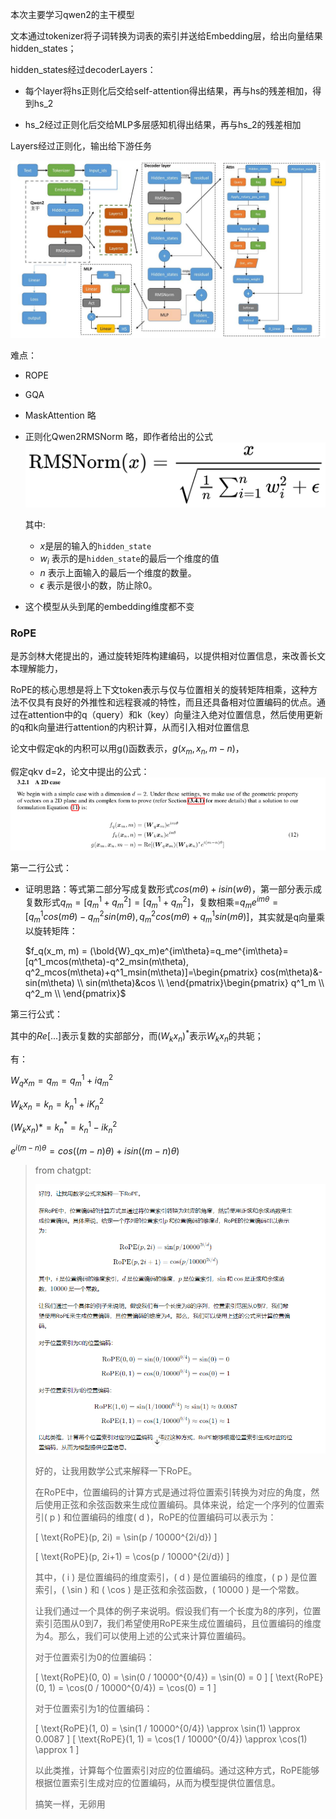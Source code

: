 本次主要学习qwen2的主干模型

文本通过tokenizer将子词转换为词表的索引并送给Embedding层，给出向量结果hidden_states；

hidden_states经过decoderLayers：

- 每个layer将hs正则化后交给self-attention得出结果，再与hs的残差相加，得到hs_2

- hs_2经过正则化后交给MLP多层感知机得出结果，再与hs_2的残差相加

Layers经过正则化，输出给下游任务

![image-20240516223600179](pics/%E6%9C%AC%E6%AC%A1%E4%B8%BB%E8%A6%81%E5%AD%A6%E4%B9%A0qwen2%E7%9A%84%E4%B8%BB%E5%B9%B2%E6%A8%A1%E5%9E%8B/image-20240516223600179.png)

难点：

- ROPE 

- GQA 

- MaskAttention 略

- 正则化Qwen2RMSNorm 略，即作者给出的公式![image-20240517005006027](pics/%E6%9C%AC%E6%AC%A1%E4%B8%BB%E8%A6%81%E5%AD%A6%E4%B9%A0qwen2%E7%9A%84%E4%B8%BB%E5%B9%B2%E6%A8%A1%E5%9E%8B/image-20240517005006027.png)

  其中:

  - $x$是层的输入的`hidden_state`
  - $w_i$ 表示的是`hidden_state`的最后一个维度的值
  - $n$ 表示上面输入的最后一个维度的数量。
  - $\epsilon$ 表示是很小的数，防止除0。

- 这个模型从头到尾的embedding维度都不变

### RoPE

是苏剑林大佬提出的，通过旋转矩阵构建编码，以提供相对位置信息，来改善长文本理解能力，

RoPE的核心思想是将上下文token表示与仅与位置相关的旋转矩阵相乘，这种方法不仅具有良好的外推性和远程衰减的特性，而且还具备相对位置编码的优点。通过在attention中的q（query）和k（key）向量注入绝对位置信息，然后使用更新的q和k向量进行attention的内积计算，从而引入相对位置信息

论文中假定qk的内积可以用g()函数表示，$g(x_m, x_n,m-n)$，

假定qkv d=2，论文中提出的公式：![image-20240517002138893](pics/%E6%9C%AC%E6%AC%A1%E4%B8%BB%E8%A6%81%E5%AD%A6%E4%B9%A0qwen2%E7%9A%84%E4%B8%BB%E5%B9%B2%E6%A8%A1%E5%9E%8B/image-20240517002138893.png)

第一二行公式：

- 证明思路：等式第二部分写成复数形式$cos(m\theta)+isin(w\theta)$，第一部分表示成复数形式$q_m=[q^1_m+q^2_m]=[q^1_m+q^2_m]$，复数相乘=$q_me^{im\theta}=[q^1_mcos(m\theta)-q^2_msin(m\theta), q^2_mcos(m\theta)+q^1_msin(m\theta)]$，其实就是q向量乘以旋转矩阵：

  $f_q(x_m, m) = (\bold{W}_qx_m)e^{im\theta}=q_me^{im\theta}=[q^1_mcos(m\theta)-q^2_msin(m\theta), q^2_mcos(m\theta)+q^1_msin(m\theta)]=\begin{pmatrix}
   cos(m\theta)&-sin(m\theta)  \\
   sin(m\theta)&cos  \\
  \end{pmatrix}\begin{pmatrix}
   q^1_m  \\
   q^2_m  \\
  \end{pmatrix}$

第三行公式：

其中的$Re[...]$表示复数的实部部分，而$(W_kx_n)^*$表示$W_kx_n$的共轭；

有：

$W_qx_m=q_m=q^1_m+iq^2_m$

$W_kx_n=k_n=k^1_n+iK^2_n$

$(W_kx_n)*=k^*_n=k^1_n-ik^2_n$

$e^{i(m-n)\theta}=cos((m-n)\theta)+isin((m-n)\theta)$



> from chatgpt:
>
> ![image-20240517010607560](pics/t1/image-20240517010607560.png)
>
> 好的，让我用数学公式来解释一下RoPE。
>
> 在RoPE中，位置编码的计算方式是通过将位置索引转换为对应的角度，然后使用正弦和余弦函数来生成位置编码。具体来说，给定一个序列的位置索引\( p \) 和位置编码的维度\( d \)，RoPE的位置编码可以表示为：
>
> \[
> \text{RoPE}(p, 2i) = \sin(p / 10000^{2i/d})
> \]
>
> \[
> \text{RoPE}(p, 2i+1) = \cos(p / 10000^{2i/d})
> \]
>
> 其中，\( i \) 是位置编码的维度索引，\( d \) 是位置编码的维度，\( p \) 是位置索引，\( \sin \) 和 \( \cos \) 是正弦和余弦函数，\( 10000 \) 是一个常数。
>
> 让我们通过一个具体的例子来说明。假设我们有一个长度为8的序列，位置索引范围从0到7，我们希望使用RoPE来生成位置编码，且位置编码的维度为4。那么，我们可以使用上述的公式来计算位置编码。
>
> 对于位置索引为0的位置编码：
>
> \[
> \text{RoPE}(0, 0) = \sin(0 / 10000^{0/4}) = \sin(0) = 0
> \]
> \[
> \text{RoPE}(0, 1) = \cos(0 / 10000^{0/4}) = \cos(0) = 1
> \]
>
> 对于位置索引为1的位置编码：
>
> \[
> \text{RoPE}(1, 0) = \sin(1 / 10000^{0/4}) \approx \sin(1) \approx 0.0087
> \]
> \[
> \text{RoPE}(1, 1) = \cos(1 / 10000^{0/4}) \approx \cos(1) \approx 1
> \]
>
> 以此类推，计算每个位置索引对应的位置编码。通过这种方式，RoPE能够根据位置索引生成对应的位置编码，从而为模型提供位置信息。
>
> 搞笑一样，无卵用